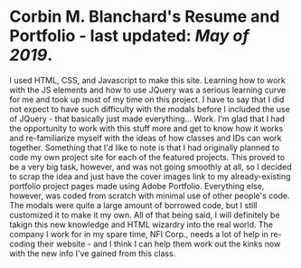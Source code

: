 # Corbin M. Blanchard's Resume and Portfolio - last updated: *May of 2019*.
I used HTML, CSS, and Javascript to make this site.  Learning how to work with the JS elements and how to use JQuery was a serious learning curve for me and took up most of my time on this project.  I have to say that I did not expect to have such difficulty with the modals before I included the use of JQuery - that basically just made everything...  Work.  I'm glad that I had the opportunity to work with this stuff more and get to know how it works and re-familiarize myself with the ideas of how classes and IDs can work together.
  Something that I'd like to note is that I had originally planned to code my own project site for each of the featured projects.  This proved to be a very big task, however, and was not going smoothly at all, so I decided to scrap the idea and just have the cover images link to my already-existing portfolio project pages made using Adobe Portfolio.  Everything else, however, was coded from scratch with minimal use of other people's code.  The modals were quite a large amount of borrowed code, but I still customized it to make it my own.
    All of that being said, I will definitely be takign this new knowledge and HTML wizardry into the real world.  The company I work for in my spare time, NFI Corp., needs a lot of help in re-coding their website - and I think I can help them work out the kinks now with the new info I've gained from this class.
